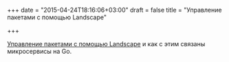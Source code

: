 +++
date = "2015-04-24T18:16:06+03:00"
draft = false
title = "Управление пакетами с помощью Landscape"

+++

<p><a href="http://insights.ubuntu.com/2015/04/22/package-management-at-scale-with-landscape/">Управление пакетами с помощью&nbsp;Landscape</a> и как с этим связаны микросервисы на Go.</p>

